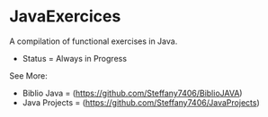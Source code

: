 # JavaExercices
A compilation of functional exercises in Java.

- Status = Always in Progress

See More:
- Biblio Java = (https://github.com/Steffany7406/BiblioJAVA)
- Java Projects = (https://github.com/Steffany7406/JavaProjects)

